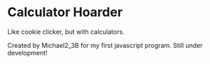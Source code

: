 # Calculator Hoarder
Like cookie clicker, but with calculators.

Created by Michael2_3B for my first javascript program.
Still under development!
